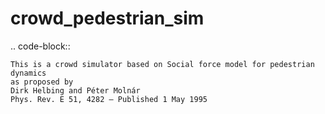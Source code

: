 # crowd_pedestrian_sim

.. code-block::

    This is a crowd simulator based on Social force model for pedestrian dynamics
    as proposed by 
    Dirk Helbing and Péter Molnár
    Phys. Rev. E 51, 4282 – Published 1 May 1995
